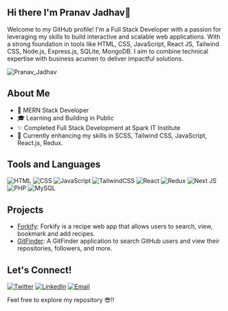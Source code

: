 ## Hi there I'm Pranav Jadhav👋

Welcome to my GitHub profile! I'm a Full Stack Developer with a passion for leveraging my skills to build interactive and scalable web applications. With a strong foundation in tools like HTML, CSS, JavaScript, React JS, Tailwind CSS, Node.js, Express.js, SQLite, MongoDB. I aim to combine technical expertise with business acumen to deliver impactful solutions.

<p align="left">
  <img
    src="https://komarev.com/ghpvc/?username=Pranav-Jadhav09"
    alt="Pranav_Jadhav"
  /> 
</p>

## About Me

- 💼 MERN Stack Developer
- 🎓 Learning and Building in Public
- ✨ Completed Full Stack Development at Spark IT Institute
- 🌱 Currently enhancing my skills in SCSS, Tailwind CSS, JavaScript, React.js, Redux.

## Tools and Languages

![HTML](https://img.shields.io/badge/HTML-FF4500?style=flat&logo=html5&logoColor=white)
![CSS](https://img.shields.io/badge/CSS-1572B6?style=flat&logo=css3&logoColor=white)
![JavaScript](https://img.shields.io/badge/JavaScript-F7DF1E?style=flat&logo=javascript&logoColor=black)
![TailwindCSS](https://img.shields.io/badge/Tailwind_CSS-%2338B2AC.svg?style=flat&logo=tailwind-css&logoColor=white)
![React](https://img.shields.io/badge/React-%2320232a.svg?style=flat&logo=react&logoColor=%2361DAFB)
![Redux](https://img.shields.io/badge/Redux-%23593d88.svg?style=flat&logo=redux&logoColor=white)
![Next JS](https://img.shields.io/badge/Next.js-black?style=flat&logo=next.js&logoColor=white)
![PHP](https://img.shields.io/badge/PHP-777BB4?style=flat&logo=php&logoColor=white)
![MySQL](https://img.shields.io/badge/MySQL-4479A1.svg?style=flat&logo=mysql&logoColor=white)


## Projects

- [Forkify](https://forkify-app-modern.vercel.app/): Forkify is a recipe web app that allows users to search, view, bookmark and add recipes.
- [GitFinder](https://modern-gitfinder.vercel.app/): A GitFinder application to search GitHub users and view their repositories, followers, and more.

## Let's Connect!

[![Twitter](https://img.shields.io/badge/Twitter-1DA1F2?style=flat&logo=twitter&logoColor=white)](https://twitter.com/Pranav_Jadhav09)
[![LinkedIn](https://img.shields.io/badge/LinkedIn-0077B5?style=flat&logo=linkedin&logoColor=white)](https://www.linkedin.com/in/jrpranav/)
[![Email](https://img.shields.io/badge/Email-D14836?style=flat&logo=gmail&logoColor=white)](mailto:pranav@jrpranav.com)

Feel free to explore my repository 😎!!
